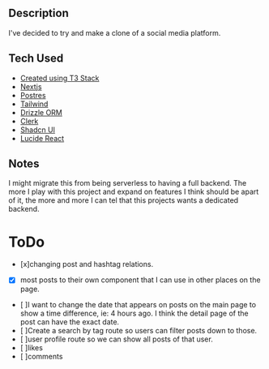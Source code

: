 ## Description

I've decided to try and make a clone of a social media platform.

## Tech Used

- [Created using T3 Stack](https://create.t3.gg/)
- [Nextjs](https://nextjs.org/)
- [Postres](https://www.postgresql.org/)
- [Tailwind](https://tailwindcss.com/)
- [Drizzle ORM](https://orm.drizzle.team/docs/overview)
- [Clerk](https://clerk.com/)
- [Shadcn UI](https://ui.shadcn.com/)
- [Lucide React](https://lucide.dev/)

## Notes

I might migrate this from being serverless to having a full backend.
The more I play with this project and expand on features I think should be apart of it, the more and more
I can tel that this projects wants a dedicated backend.

# ToDo

- [x]changing post and hashtag relations.
- [x] most posts to their own component that I can use in other places on the page.
- [ ]I want to change the date that appears on posts on the main page to show a time difference, ie: 4 hours ago. I think the detail page of the post can have the exact date.
- [ ]Create a search by tag route so users can filter posts down to those.
- [ ]user profile route so we can show all posts of that user.
- [ ]likes
- [ ]comments
